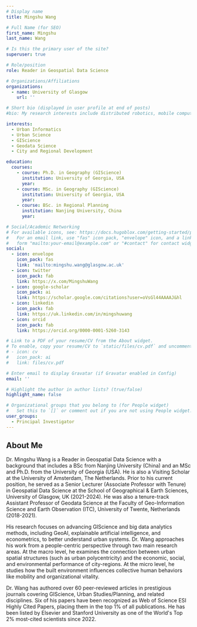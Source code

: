 ```yaml
---
# Display name
title: Mingshu Wang

# Full Name (for SEO)
first_name: Mingshu
last_name: Wang

# Is this the primary user of the site?
superuser: true

# Role/position
role: Reader in Geospatial Data Science

# Organizations/Affiliations
organizations:
  - name: University of Glasgow
    url: ''

# Short bio (displayed in user profile at end of posts)
#bio: My research interests include distributed robotics, mobile computing and programmable matter.

interests:
  - Urban Informatics
  - Urban Science
  - GIScience
  - Geodata Science
  - City and Regional Development

education:
  courses:
    - course: Ph.D. in Geography (GIScience)
      institution: University of Georgia, USA
      year: 
    - course: MSc. in Geography (GIScience)
      institution: University of Georgia, USA
      year: 
    - course: BSc. in Regional Planning
      institution: Nanjing University, China
      year: 

# Social/Academic Networking
# For available icons, see: https://docs.hugoblox.com/getting-started/page-builder/#icons
#   For an email link, use "fas" icon pack, "envelope" icon, and a link in the
#   form "mailto:your-email@example.com" or "#contact" for contact widget.
social:
  - icon: envelope
    icon_pack: fas
    link: 'mailto:mingshu.wang@glasgow.ac.uk'
  - icon: twitter
    icon_pack: fab
    link: https://x.com/MingshuWang
  - icon: google-scholar
    icon_pack: ai
    link: https://scholar.google.com/citations?user=oVsGl44AAAAJ&hl
  - icon: linkedin
    icon_pack: fab
    link: https://uk.linkedin.com/in/mingshuwang
  - icon: orcid
    icon_pack: fab
    link: https://orcid.org/0000-0001-5260-3143

# Link to a PDF of your resume/CV from the About widget.
# To enable, copy your resume/CV to `static/files/cv.pdf` and uncomment the lines below.
# - icon: cv
#   icon_pack: ai
#   link: files/cv.pdf

# Enter email to display Gravatar (if Gravatar enabled in Config)
email: ''

# Highlight the author in author lists? (true/false)
highlight_name: false

# Organizational groups that you belong to (for People widget)
#   Set this to `[]` or comment out if you are not using People widget.
user_groups:
  - Principal Investigator
---
```


## About Me

Dr. Mingshu Wang is a Reader in Geospatial Data Science with a background that includes a BSc from Nanjing University (China) and an MSc and Ph.D. from the University of Georgia (USA). He is also a Visiting Scholar at the University of Amsterdam, The Netherlands. Prior to his current position, he served as a Senior Lecturer (Associate Professor with Tenure) in Geospatial Data Science at the School of Geographical & Earth Sciences, University of Glasgow, UK (2021-2024). He was also a tenure-track Assistant Professor of Geodata Science at the Faculty of Geo-Information Science and Earth Observation (ITC), University of Twente, Netherlands (2018-2021).

His research focuses on advancing GIScience and big data analytics methods, including GeoAI, explainable artificial intelligence, and econometrics, to better understand urban systems. Dr. Wang approaches his work from a people-centric perspective through two main research areas. At the macro level, he examines the connection between urban spatial structures (such as urban polycentricity) and the economic, social, and environmental performance of city-regions. At the micro level, he studies how the built environment influences collective human behaviors like mobility and organizational vitality.

Dr. Wang has authored over 60 peer-reviewed articles in prestigious journals covering GIScience, Urban Studies/Planning, and related disciplines. Six of his papers have been recognized as Web of Science ESI Highly Cited Papers, placing them in the top 1% of all publications. He has been listed by Elsevier and Stanford University as one of the World's Top 2% most-cited scientists since 2022.
